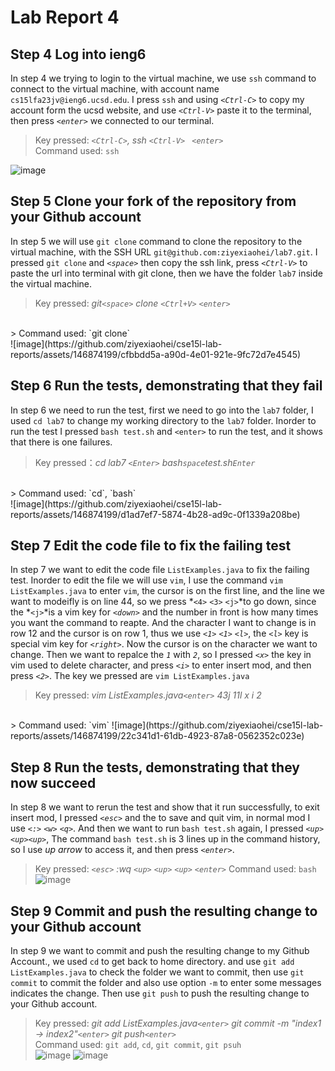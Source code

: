 # Lab Report 4

## Step 4 Log into ieng6
In step 4 we trying to login to the virtual machine, we use `ssh` command to connect to the virtual machine, with account name `cs15lfa23jv@ieng6.ucsd.edu`. I press `ssh` and using *`<Ctrl-C>`* to copy my account form the ucsd website, and use *`<Ctrl-V>`* paste it to the terminal, then press *`<enter>`* we connected to our terminal.
> Key pressed: *`<Ctrl-C>`, ssh `<Ctrl-V> ` `<enter>` <br>*
> Command used: `ssh`

![image](https://github.com/ziyexiaohei/cse15l-lab-reports/assets/146874199/c42739cf-a792-46bb-bda4-c96017ed0627)

## Step 5 Clone your fork of the repository from your Github account
In step 5 we will use `git clone` command to clone the repository to the virtual machine, with the SSH URL `git@github.com:ziyexiaohei/lab7.git`. I pressed `git clone` and *`<space>`* then copy the ssh link, press *`<Ctrl-V>`* to paste the url into terminal with git clone, then we have the folder `lab7` inside the virtual machine.
> Key pressed: *git`<space>` clone `<Ctrl+V>` `<enter>`*
<br>
> Command used: `git clone`
<br>
![image](https://github.com/ziyexiaohei/cse15l-lab-reports/assets/146874199/cfbbdd5a-a90d-4e01-921e-9fc72d7e4545)

## Step 6 Run the tests, demonstrating that they fail
In step 6 we need to run the test, first we need to go into the `lab7` folder, I used `cd lab7` to change my working directory to the `lab7` folder. Inorder to run the test I pressed `bash test.sh` and `<enter>` to run the test, and it shows that there is one failures.
> Key pressed：*cd lab7 `<Enter>` bash`space`test.sh`Enter`*
<br>
> Command used: `cd`, `bash`
<br>
![image](https://github.com/ziyexiaohei/cse15l-lab-reports/assets/146874199/d1ad7ef7-5874-4b28-ad9c-0f1339a208be)

## Step 7 Edit the code file to fix the failing test
In step 7 we want to edit the code file `ListExamples.java` to fix the failing test. Inorder to edit the file we will use `vim`, I use the command `vim ListExamples.java` to enter `vim`, the cursor is on the first line, and the line we want to modeifly is on line 44, so we press *`<4>` `<3>` `<j>`*to go down, since the *`<j>`*is a vim key for *`<down>`* and the number in front is how many times you want the command to reapte. And the character I want to change is in row 12 and the cursor is on row 1, thus we use *`<1>` `<1>` `<l>`*, the *`<l>`* key is special vim key for *`<right>`*. Now the cursor is on the character we want to change. Then we want to repalce the *`1`* with *`2`*, so I pressed *`<x>`* the key in vim used to delete character, and press *`<i>`* to enter insert mod, and then press *`<2>`*. The key we pressed are `vim ListExamples.java`
> Key pressed: *vim ListExamples.java`<enter>` 43j 11l x i 2*
<br>
> Command used: `vim`
![image](https://github.com/ziyexiaohei/cse15l-lab-reports/assets/146874199/22c341d1-61db-4923-87a8-0562352c023e)


## Step 8 Run the tests, demonstrating that they now succeed
In step 8 we want to rerun the test and show that it run successfully, to exit insert mod, I pressed *`<esc>`* and the to save and quit vim, in normal mod I use *`<:>` `<w>` `<q>`*. And then we want to run `bash test.sh` again, I pressed *`<up><up><up>`*, The command `bash test.sh` is 3 lines up in the command history, so I use *up arrow* to access it, and then press *`<enter>`*.
> Key pressed: *`<esc>` :wq `<up>` `<up>` `<up>` `<enter>`*
> Command used: `bash`
![image](https://github.com/ziyexiaohei/cse15l-lab-reports/assets/146874199/3ebab904-0766-4633-9d8c-8f38d8d6b391)

## Step 9 Commit and push the resulting change to your Github account
In step 9 we want to commit and push the resulting change to my Github Account., we used `cd` to get back to home directory. and use `git add ListExamples.java` to check the folder we want to commit, then use `git commit` to commit the folder and also use option `-m` to enter some messages indicates the change. Then use `git push` to push the resulting change to your Github account.
> Key pressed: *git add ListExamples.java`<enter>` git commit -m "index1 -> index2"`<enter>` git push`<enter>`* <br>
> Command used: `git add`, `cd`, `git commit`, `git psuh` <br>
![image](https://github.com/ziyexiaohei/cse15l-lab-reports/assets/146874199/7b0d4c05-5343-4b23-b2f5-721d79ef6918)
![image](https://github.com/ziyexiaohei/cse15l-lab-reports/assets/146874199/97e3d653-be7d-4461-9e49-11f29720396e)

